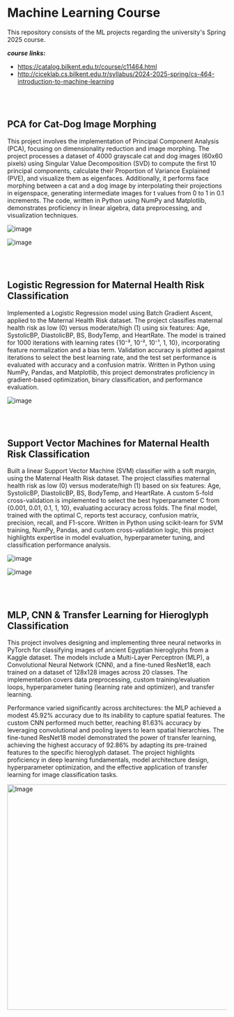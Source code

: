 # Machine Learning Course
This repository consists of the ML projects regarding the university's Spring 2025 course.

***course links:***
 - https://catalog.bilkent.edu.tr/course/c11464.html
 - http://ciceklab.cs.bilkent.edu.tr/syllabus/2024-2025-spring/cs-464-introduction-to-machine-learning

<br>


<br>

## PCA for Cat-Dog Image Morphing
This project involves the implementation of Principal Component Analysis (PCA), focusing on dimensionality reduction and image morphing. The project processes a dataset of 4000 grayscale cat and dog images (60x60 pixels) using Singular Value Decomposition (SVD) to compute the first 10 principal components, calculate their Proportion of Variance Explained (PVE), and visualize them as eigenfaces. Additionally, it performs face morphing between a cat and a dog image by interpolating their projections in eigenspace, generating intermediate images for t values from 0 to 1 in 0.1 increments. The code, written in Python using NumPy and Matplotlib, demonstrates proficiency in linear algebra, data preprocessing, and visualization techniques.

![image](https://github.com/user-attachments/assets/7cac916b-b24a-44bf-b143-c549d7458c89)

![image](https://github.com/user-attachments/assets/6ea80309-3be0-475c-a887-5ee518b834db)

<br>


<br>

## Logistic Regression for Maternal Health Risk Classification
Implemented a Logistic Regression model using Batch Gradient Ascent, applied to the Maternal Health Risk dataset. The project classifies maternal health risk as low (0) versus moderate/high (1) using six features: Age, SystolicBP, DiastolicBP, BS, BodyTemp, and HeartRate. The model is trained for 1000 iterations with learning rates {10⁻³, 10⁻², 10⁻¹, 1, 10}, incorporating feature normalization and a bias term. Validation accuracy is plotted against iterations to select the best learning rate, and the test set performance is evaluated with accuracy and a confusion matrix. Written in Python using NumPy, Pandas, and Matplotlib, this project demonstrates proficiency in gradient-based optimization, binary classification, and performance evaluation.

![image](https://github.com/user-attachments/assets/6ff4d892-7aaf-43d1-bda0-aacbd3f4663a)



<br>


<br>

## Support Vector Machines for Maternal Health Risk Classification
Built a linear Support Vector Machine (SVM) classifier with a soft margin, using the Maternal Health Risk dataset. The project classifies maternal health risk as low (0) versus moderate/high (1) based on six features: Age, SystolicBP, DiastolicBP, BS, BodyTemp, and HeartRate. A custom 5-fold cross-validation is implemented to select the best hyperparameter C from {0.001, 0.01, 0.1, 1, 10}, evaluating accuracy across folds. The final model, trained with the optimal C, reports test accuracy, confusion matrix, precision, recall, and F1-score. Written in Python using scikit-learn for SVM training, NumPy, Pandas, and custom cross-validation logic, this project highlights expertise in model evaluation, hyperparameter tuning, and classification performance analysis.

![image](https://github.com/user-attachments/assets/a9d07644-8fbe-4a89-921f-6baab1b79064)

![image](https://github.com/user-attachments/assets/a968101b-ac91-4683-9f2d-a04fe3c50d9f)



<br>


<br>

## MLP, CNN & Transfer Learning for Hieroglyph Classification

This project involves designing and implementing three neural networks in PyTorch for classifying images of ancient Egyptian hieroglyphs from a Kaggle dataset. The models include a Multi-Layer Perceptron (MLP), a Convolutional Neural Network (CNN), and a fine-tuned ResNet18, each trained on a dataset of 128x128 images across 20 classes. The implementation covers data preprocessing, custom training/evaluation loops, hyperparameter tuning (learning rate and optimizer), and transfer learning.

Performance varied significantly across architectures: the MLP achieved a modest 45.92% accuracy due to its inability to capture spatial features. The custom CNN performed much better, reaching 81.63% accuracy by leveraging convolutional and pooling layers to learn spatial hierarchies. The fine-tuned ResNet18 model demonstrated the power of transfer learning, achieving the highest accuracy of 92.86% by adapting its pre-trained features to the specific hieroglyph dataset. The project highlights proficiency in deep learning fundamentals, model architecture design, hyperparameter optimization, and the effective application of transfer learning for image classification tasks.

<img width="1438" height="517" alt="Image" src="https://github.com/user-attachments/assets/9fb03931-8203-43fa-beeb-223e51220970" />
